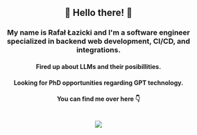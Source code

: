 <!--
**Raff-dev/Raff-dev** is a ✨ _special_ ✨ repository because its `README.md` (this file) appears on your GitHub profile.


-->
<h2 align="center">
👋 Hello there! 👋
</h2>

<div align="center">
  <h3>My name is <b>Rafał Łazicki</b> and I'm a software engineer specialized in backend web development, CI/CD, and integrations.</h3>
  <h4>Fired up about LLMs and their posibillities.<h4>
  <h4>Looking for PhD opportunities regarding GPT technology.<h4>
  You can find me over here 👇</br></br>
</div>
<div align="center">
  <a href="https://www.linkedin.com/in/rlazicki/">
    <img src="https://img.shields.io/badge/linkedin-%230077B5.svg?&style=for-the-badge&logo=linkedin&logoColor=white" /> 
  </a>
  </a>
</div>
</br>
</br>

<!--
**Raff-dev/Raff-dev/** is a ✨ _special_ ✨ repository because its `README.md` (this file) appears on your GitHub profile.
-->
